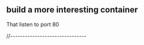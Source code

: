 ## build a more interesting container

That listen to port 80


<!--
TODO to run and move the container to somewhere else:
docker run -it --name my-linux --rm -v /root/nourTest/:/my-data ubuntu bash
-->

<!--
TODO what are the differences between bind mount and volume when running a container
-->








//-------------------------------
